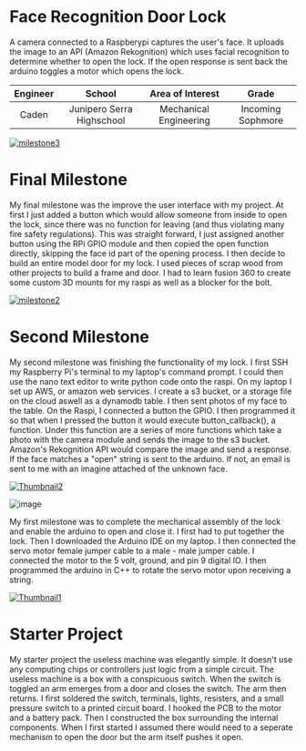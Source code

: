 # Face Recognition Door Lock
A camera connected to a Raspberypi captures the user's face. It uploads the image to an API (Amazon Rekognition) which uses facial recognition to determine whether to open the lock. If the open response is sent back the arduino toggles a motor which opens the lock.

| **Engineer** | **School** | **Area of Interest** | **Grade** |
|:--:|:--:|:--:|:--:|
| Caden | Junipero Serra Highschool | Mechanical Engineering | Incoming Sophmore

[![milestone3](https://user-images.githubusercontent.com/86168345/180489093-7b29940c-cd36-4a6b-9c48-71a261431532.jpg)](https://www.youtube.com/watch?v=hZv6VcnZmms&ab_channel=BlueStampEng)

  
# Final Milestone
My final milestone was the improve the user interface with my project. At first I just added a button which would allow someone from inside to open the lock, since there was no function for leaving (and thus violating many fire safety regulations). This was straight forward, I just assigned another button using the RPi GPIO module and then copied the open function directly, skipping the face id part of the opening process. I then decide to build an entire model door for my lock. I used pieces of scrap wood from other projects to build a frame and door. I had to learn fusion 360 to create some custom 3D mounts for my raspi as well as a blocker for the bolt.

[![milestone2](https://user-images.githubusercontent.com/86168345/180486909-497ad9bc-947a-477a-96bc-8ce7a927906d.jpg)](https://www.youtube.com/watch?v=sduC3FaY9u0&ab_channel=BlueStampEng)

# Second Milestone
My second milestone was finishing the functionality of my lock. I first SSH my Raspberry Pi's terminal to my laptop's command prompt. I could then use the nano text editor to write python code onto the raspi. On my laptop I set up AWS, or amazon web services. I create a s3 bucket, or a storage file on the cloud aswell as a dynamodb table. I then sent photos of my face to the table. On the Raspi, I connected a button the GPIO. I then programmed it so that when I pressed the button it would execute button_callback(), a function. Under this function are a series of more functions which take a photo with the camera module and sends the image to the s3 bucket. Amazon's Rekognition API would compare the image and send a response. If the face matches a "open" string is sent to the arduino. If not, an email is sent to me with an imagine attached of the unknown face.

[![Thumbnail2](https://user-images.githubusercontent.com/86168345/178777770-80836957-bef0-45f8-8927-e1482bdc6598.jpg)](https://www.youtube.com/watch?v=VKctLer_IKs&ab_channel=BlueStampEng)
  
![image](https://user-images.githubusercontent.com/86168345/175608678-4d140eff-fca2-440a-9540-0eb22442cb78.png)

My first milestone was to complete the mechanical assembly of the lock and enable the arduino to open and close it. I first had to put together the lock. Then I downloaded the Arduino IDE on my laptop. I then connected the servo motor female jumper cable to a male - male jumper cable. I connected the motor to the 5 volt, ground, and pin 9 digital IO. I then programmed the arduino in C++ to rotate the servo motor upon receiving a string.

[![Thumbnail1](https://user-images.githubusercontent.com/86168345/174659342-bbe59611-2fd2-44f0-a97b-827f0d77fddb.jpg)
](https://www.youtube.com/watch?v=KoR6Z2y8akA&ab_channel=BlueStampEng)

# Starter Project

My starter project the useless machine was elegantly simple. It doesn't use any computing chips or controllers just logic from a simple circuit. The useless machine is a box with a conspicuous switch. When the switch is toggled an arm emerges from a door and closes the switch. The arm then returns. I first soldered the switch, terminals, lights, resisters, and a small pressure switch to a printed circuit board. I hooked the PCB to the motor and a battery pack. Then I constructed the box surrounding the internal components. When I first started I assumed there would need to a seperate mechanism to open the door but the arm itself pushes it open.

